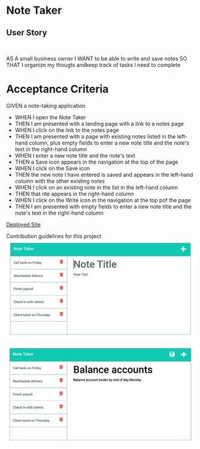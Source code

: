 # Note Taker

## User Story

<br>

AS A small business owner
I WANT to be able to write and save notes
SO THAT I organize my thougts andkeep track of tasks I need to complete

# Acceptance Criteria

GIVEN a note-taking application
<br>

<ul>
<li>WHEN I open the Note Taker</li>
<li>THEN I am presented with a landing page with a link to a notes page</li>
<li>WHEN I click on the link to the notes page</li>
<li>THEN I am presented with a page with existing notes listed in the left-hand column, plus empty fields to enter a new note title and the note's text in the right-hand column</li>
<li>WHEN I enter a new note title and the note's text</li>
<li>THEN a Save icon appears in the navigation at the top of the page</li>
<li>WHEN I click on the Save icon</li>
<li>THEN the new note I have entered is saved and appears in the left-hand column with the other existing notes</li>
<li>WHEN I click on an existing note in the list in the left-hand column</li>
<li>THEN that nte appears in the right-hand column</li>
<li>WHEN I click on the Write icon in the navigation at the top pof the page</li>
<li>THEN I am presented with empty fields to enter a new note title and the note's text in the right-hand column</li>
</ul>

[Deployed Site](https://placeholder)

Contribution guidelines for this project
<img src="./assets/images/express-homework-demo-01.png"/>

<img src="./assets/images/express-homework-demo-02.png"/>
